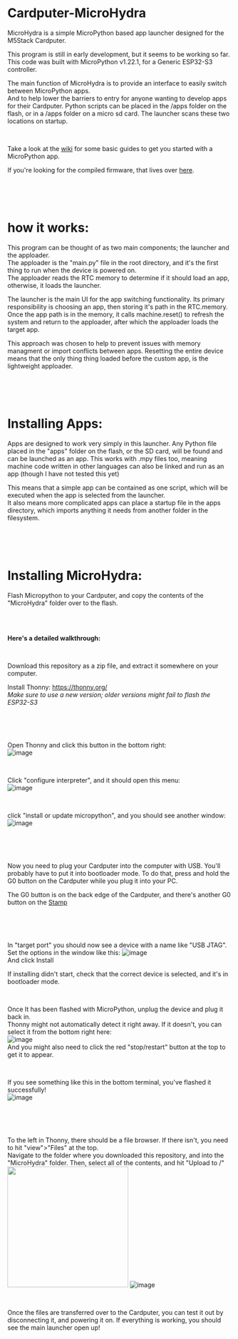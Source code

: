 # Cardputer-MicroHydra
MicroHydra is a simple MicroPython based app launcher designed for the M5Stack Cardputer.

This program is still in early development, but it seems to be working so far. 
This code was built with MicroPython v1.22.1, for a Generic ESP32-S3 controller.

The main function of MicroHydra is to provide an interface to easily switch between MicroPython apps.   
And to help lower the barriers to entry for anyone wanting to develop apps for their Cardputer. 
Python scripts can be placed in the /apps folder on the flash, or in a /apps folder on a micro sd card. The launcher scans these two locations on startup.   

<br />

Take a look at the [wiki](https://github.com/echo-lalia/Cardputer-MicroHydra/wiki) for some basic guides to get you started with a MicroPython app.

If you're looking for the compiled firmware, that lives over [here](https://github.com/echo-lalia/microhydra-frozen).

<br /><br /><br />




# how it works:

This program can be thought of as two main components; the launcher and the apploader.   
The apploader is the "main.py" file in the root directory, and it's the first thing to run when the device is powered on.   
The apploader reads the RTC memory to determine if it should load an app, otherwise, it loads the launcher.

The launcher is the main UI for the app switching functionality. Its primary responsibility is choosing an app, then storing it's path in the RTC.memory. 
Once the app path is in the memory, it calls machine.reset() to refresh the system and return to the apploader, after which the apploader loads the target app. 

This approach was chosen to help to prevent issues with memory managment or import conflicts between apps. Resetting the entire device means that the only thing thing loaded before the custom app, is the lightweight apploader.

<br /><br /><br />




# Installing Apps:
Apps are designed to work very simply in this launcher. Any Python file placed in the "apps" folder on the flash, or the SD card, will be found and can be launched as an app. This works with .mpy files too, meaning machine code written in other languages can also be linked and run as an app (though I have not tested this yet)

This means that a simple app can be contained as one script, which will be executed when the app is selected from the launcher.   
It also means more complicated apps can place a startup file in the apps directory, which imports anything it needs from another folder in the filesystem. 

<br /><br /><br />




# Installing MicroHydra:

Flash Micropython to your Cardputer, and copy the contents of the "MicroHydra" folder over to the flash. 

<br />
<br />

**Here's a detailed walkthrough:**

<br />

Download this repository as a zip file, and extract it somewhere on your computer. 

Install Thonny: https://thonny.org/   
*Make sure to use a new version; older versions might fail to flash the ESP32-S3*

<br /> 
<br />
<br />

Open Thonny and click this button in the bottom right:   
![image](https://github.com/echo-lalia/Cardputer-MicroHydra/assets/108598670/2464f837-59f0-40d5-860c-52b65d62aa7a)

<br />

Click "configure interpreter", and it should open this menu:   
![image](https://github.com/echo-lalia/Cardputer-MicroHydra/assets/108598670/7a51e32e-9864-4d75-bd43-798e99c9d10a)


<br />

click "install or update micropython", and you should see another window:   
![image](https://github.com/echo-lalia/Cardputer-MicroHydra/assets/108598670/ef450be6-6025-4bf0-ae0b-e7227209d4ea)

<br />
<br />
<br />

Now you need to plug your Cardputer into the computer with USB. You'll probably have to put it into bootloader mode. 
To do that, press and hold the G0 button on the Cardputer while you plug it into your PC.

The G0 button is on the back edge of the Cardputer, and there's another G0 button on the [Stamp](https://github.com/echo-lalia/Cardputer-MicroHydra/assets/108598670/2d65ae77-eb1a-4316-b342-690c7b051d25)   


<br />
<br />
<br />

In "target port" you should now see a device with a name like "USB JTAG". Set the options in the window like this:
![image](https://github.com/echo-lalia/Cardputer-MicroHydra/assets/108598670/06022ade-a5c3-4b95-be50-d086f963eb6f)   
And click Install

If installing didn't start, check that the correct device is selected, and it's in bootloader mode.   

<br />

Once It has been flashed with MicroPython, unplug the device and plug it back in.   
Thonny might not automatically detect it right away. If it doesn't, you can select it from the bottom right here:   
![image](https://github.com/echo-lalia/Cardputer-MicroHydra/assets/108598670/7835950b-d773-4de7-9d2b-5de1663b2070)   
And you might also need to click the red "stop/restart" button at the top to get it to appear. 

<br />

If you see something like this in the bottom terminal, you've flashed it successfully!   
![image](https://github.com/echo-lalia/Cardputer-MicroHydra/assets/108598670/6c4079eb-3921-4f1c-a269-f503a7ccab40)   

<br />
<br />
<br />

To the left in Thonny, there should be a file browser. If there isn't, you need to hit "view">"Files" at the top.   
Navigate to the folder where you downloaded this repository, and into the "MicroHydra" folder. Then, select all of the contents, and hit "Upload to /"   
<img width="271" src="https://github.com/echo-lalia/Cardputer-MicroHydra/assets/108598670/d62bb4ac-f29a-4a7c-8658-e59a886c28fe"> 
![image](https://github.com/echo-lalia/Cardputer-MicroHydra/assets/108598670/85365da5-1aaf-466c-95b1-76b3fc4f9183)

<br />

Once the files are transferred over to the Cardputer, you can test it out by disconnecting it, and powering it on. If everything is working, you should see the main launcher open up!


